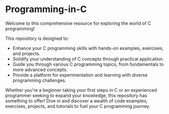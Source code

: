 # Programming-in-C
Welcome to this comprehensive resource for exploring the world of C programming!

This repository is designed to:

-   Enhance your C programming skills with hands-on examples, exercises, and projects.
-   Solidify your understanding of C concepts through practical application.
-   Guide you through various C programming topics, from fundamentals to more advanced concepts.
-   Provide a platform for experimentation and learning with diverse programming challenges.

Whether you're a beginner taking your first steps in C or an experienced programmer seeking to expand your knowledge, this repository has something to offer!
Dive in and discover a wealth of code examples, exercises, projects, and tutorials to fuel your C programming journey.


